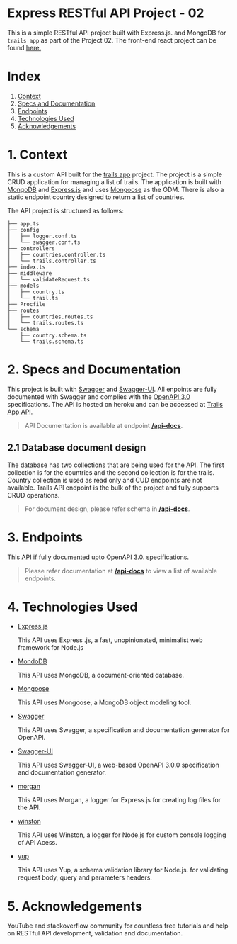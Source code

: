 # Express RESTful API Project - 02

This is a simple RESTful API project built with Express.js. and MongoDB for `trails app` as part of the Project 02. The front-end react project can be found [here.](https://github.com/pratheesh1/react-app)

# Index

1. [Context](#1-context)
2. [Specs and Documentation](#2-specs-and-documentation)
3. [Endpoints](#3-endpoints)
4. [Technologies Used](#4-technologies-used)
5. [Acknowledgements](#5-acknowledgements)

# 1. Context

This is a custom API built for the [trails app](https://naughty-darwin-b8340c.netlify.app/) project. The project is a simple CRUD application for managing a list of trails. The application is built with [MongoDB](https://www.mongodb.com/) and [Express.js](https://expressjs.com/) and uses [Mongoose](https://mongoosejs.com/) as the ODM. There is also a static endpoint country designed to return a list of countries.

The API project is structured as follows:

```
├── app.ts
├── config
│   ├── logger.conf.ts
│   └── swagger.conf.ts
├── controllers
│   ├── countries.controller.ts
│   └── trails.controller.ts
├── index.ts
├── middleware
│   └── validateRequest.ts
├── models
│   ├── country.ts
│   └── trail.ts
├── Procfile
├── routes
│   ├── countries.routes.ts
│   └── trails.routes.ts
└── schema
    ├── country.schema.ts
    └── trails.schema.ts
```

# 2. Specs and Documentation

This project is built with [Swagger](https://swagger.io/) and [Swagger-UI](https://swagger.io/specification/). All enpoints are fully documented with Swagger and complies with the [OpenAPI 3.0](https://spec.openapis.org/oas/v3.1.0) specifications. The API is hosted on heroku and can be accessed at [Trails App API](https://ps-project02-express.herokuapp.com/).

> API Documentation is available at endpoint **[/api-docs](https://ps-project02-express.herokuapp.com/api-docs/)**.

## 2.1 Database document design

The database has two collections that are being used for the API. The first collection is for the countries and the second collection is for the trails. Country collection is used as read only and CUD endpoints are not available. Trails API endpoint is the bulk of the project and fully supports CRUD operations.

> For document design, please refer schema in **[/api-docs](https://ps-project02-express.herokuapp.com/api-docs/)**.

# 3. Endpoints

This API if fully documented upto OpenAPI 3.0. specifications.

> Please refer documentation at **[/api-docs](https://ps-project02-express.herokuapp.com/api-docs/)** to view a list of available endpoints.

# 4. Technologies Used

- [Express.js](https://expressjs.com/)

  This API uses Express .js, a fast, unopinionated, minimalist web framework for Node.js

- [MondoDB](https://www.mongodb.com/)

  This API uses MongoDB, a document-oriented database.

- [Mongoose](https://mongoosejs.com/)

  This API uses Mongoose, a MongoDB object modeling tool.

- [Swagger](https://swagger.io/)

  This API uses Swagger, a specification and documentation generator for OpenAPI.

- [Swagger-UI](https://swagger.io/specification/ui/)

  This API uses Swagger-UI, a web-based OpenAPI 3.0.0 specification and documentation generator.

- [morgan](https://github.com/expressjs/morgan)

  This API uses Morgan, a logger for Express.js for creating log files for the API.

- [winston](https://github.com/winstonjs/winston)

  This API uses Winston, a logger for Node.js for custom console logging of API Acess.

- [yup](https://github.com/jquense/yup)

  This API uses Yup, a schema validation library for Node.js. for validating request body, query and parameters headers.

# 5. Acknowledgements

YouTube and stackoverflow community for countless free tutorials and help on RESTful API development, validation and documentation.
